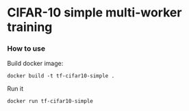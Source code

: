 # CIFAR-10 simple multi-worker training

### How to use
Build docker image:

`docker build -t tf-cifar10-simple .`

Run it

`docker run tf-cifar10-simple`